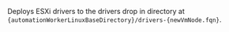 Deploys ESXi drivers to the drivers drop in directory at `{automationWorkerLinuxBaseDirectory}/drivers-{newVmNode.fqn}`. 
